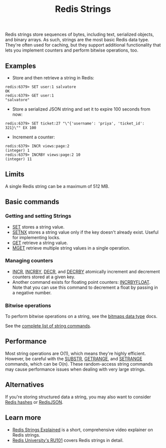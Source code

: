 ﻿---
title: "Redis Strings"
linkTitle: "Strings"
weight: 2
description: >
    Introduction to Redis strings
---

Redis strings store sequences of bytes, including text, serialized objects, and binary arrays. As such, strings are the most basic Redis data type. They're often used for caching, but they support additional functionality that lets you implement counters and perform bitwise operations, too.

## Examples

* Store and then retrieve a string in Redis:

```
redis:6379> SET user:1 salvatore
OK
redis:6379> GET user:1
"salvatore"
```

* Store a serialized JSON string and set it to expire 100 seconds from now:

```
redis:6379> SET ticket:27 "\"{'username': 'priya', 'ticket_id': 321}\"" EX 100
```

* Increment a counter:

```
redis:6379> INCR views:page:2
(integer) 1
redis:6379> INCRBY views:page:2 10
(integer) 11
```

## Limits

A single Redis string can be a maximum of 512 MB.

## Basic commands

### Getting and setting Strings

* [SET](/commands/set) stores a string value.
* [SETNX](/commands/setnx) stores a string value only if the key doesn't already exist. Useful for implementing locks.
* [GET](/commands/get) retrieve a string value.
* [MGET](/commands/mget) retrieve multiple string values in a single operation.

### Managing counters

* [INCR](/commands/incr), [INCRBY](/commands/incrby), [DECR](/commands/decr), and [DECRBY](/commands/decrby) atomically increment and decrement counters stored at a given key.
* Another command exists for floating point counters: [INCRBYFLOAT](/commands/incrbyfloat). Note that you can use this command to decrement a float by passing in a negative number.

### Bitwise operations

To perform bitwise operations on a string, see the [bitmaps data type](/docs/data-types/bitmaps) docs.

See the [complete list of string commands](/commands/?group=string).

## Performance

Most string operations are O(1), which means they're highly efficient. However, be careful with the [SUBSTR](/commands/substr), [GETRANGE](/commands/getrange), and [SETRANGE](/commands/setrange) commands, which can be O(n). These random-access string commands may cause performance issues when dealing with very large strings.

## Alternatives

If you're storing structured data a string, you may also want to consider [Redis hashes](/docs/data-types/hashes) or [RedisJSON](/docs/stack/json).

## Learn more

* [Redis Strings Explained](https://www.youtube.com/watch?v=7CUt4yWeRQE) is a short, comprehensive video explainer on Redis strings.
* [Redis University's RU101](https://university.redis.com/courses/ru101/) covers Redis strings in detail.
